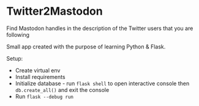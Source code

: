 # Twitter2Mastodon

Find Mastodon handles in the description of the Twitter users that you are following

Small app created with the purpose of learning Python & Flask.

Setup:
* Create virtual env
* Install requirements
* Initialize database - run `flask shell` to open interactive console then `db.create_all()` and exit the console
* Run `flask --debug run`
